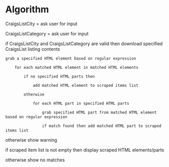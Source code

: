 # Algorithm

CraigsListCity = ask user for input 

CraigsListCategory = ask user for input

if CraigsListCity and CraigsListCategory are valid then download specified CraigsList listing contents

	grab a specified HTML element based on regular expression

		for each matched HTML element in matched HTML elements

			if no specified HTML parts then  

				add matched HTML element to scraped items list

			otherwise

				for each HTML part in specified HTML parts

					grab specified HTML part from matched HTML element based on regular expression 

					if match found then add matched HTML part to scraped items list

otherwise show warning

if scraped item list is not empty then display scraped HTML elements/parts

otherwise show no matches
